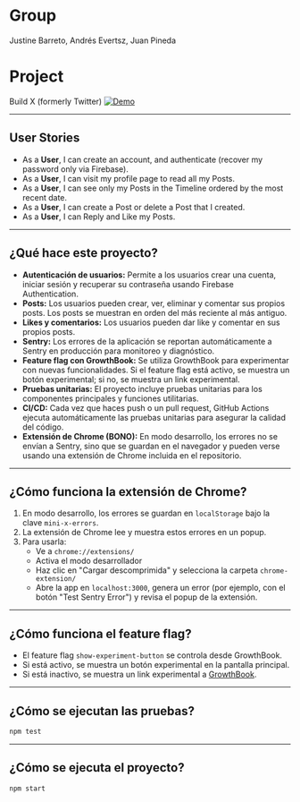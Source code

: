 # Group  
Justine Barreto, Andrés Evertsz, Juan Pineda

# Project  
Build X (formerly Twitter)
[![Demo](https://img.youtube.com/vi/RJhJ2JYpFxc/0.jpg)](https://www.youtube.com/watch?v=RJhJ2JYpFxc)

---

## User Stories

- As a **User**, I can create an account, and authenticate (recover my password only via Firebase).  
- As a **User**, I can visit my profile page to read all my Posts.  
- As a **User**, I can see only my Posts in the Timeline ordered by the most recent date.  
- As a **User**, I can create a Post or delete a Post that I created.  
- As a **User**, I can Reply and Like my Posts.

---

## ¿Qué hace este proyecto?

- **Autenticación de usuarios:** Permite a los usuarios crear una cuenta, iniciar sesión y recuperar su contraseña usando Firebase Authentication.
- **Posts:** Los usuarios pueden crear, ver, eliminar y comentar sus propios posts. Los posts se muestran en orden del más reciente al más antiguo.
- **Likes y comentarios:** Los usuarios pueden dar like y comentar en sus propios posts.
- **Sentry:** Los errores de la aplicación se reportan automáticamente a Sentry en producción para monitoreo y diagnóstico.
- **Feature flag con GrowthBook:** Se utiliza GrowthBook para experimentar con nuevas funcionalidades. Si el feature flag está activo, se muestra un botón experimental; si no, se muestra un link experimental.
- **Pruebas unitarias:** El proyecto incluye pruebas unitarias para los componentes principales y funciones utilitarias.
- **CI/CD:** Cada vez que haces push o un pull request, GitHub Actions ejecuta automáticamente las pruebas unitarias para asegurar la calidad del código.
- **Extensión de Chrome (BONO):** En modo desarrollo, los errores no se envían a Sentry, sino que se guardan en el navegador y pueden verse usando una extensión de Chrome incluida en el repositorio.

---

## ¿Cómo funciona la extensión de Chrome?

1. En modo desarrollo, los errores se guardan en `localStorage` bajo la clave `mini-x-errors`.
2. La extensión de Chrome lee y muestra estos errores en un popup.
3. Para usarla:
   - Ve a `chrome://extensions/`
   - Activa el modo desarrollador
   - Haz clic en "Cargar descomprimida" y selecciona la carpeta `chrome-extension/`
   - Abre la app en `localhost:3000`, genera un error (por ejemplo, con el botón "Test Sentry Error") y revisa el popup de la extensión.

---

## ¿Cómo funciona el feature flag?

- El feature flag `show-experiment-button` se controla desde GrowthBook.
- Si está activo, se muestra un botón experimental en la pantalla principal.
- Si está inactivo, se muestra un link experimental a [GrowthBook](https://growthbook.io/).

---

## ¿Cómo se ejecutan las pruebas?

```bash
npm test
```

---

## ¿Cómo se ejecuta el proyecto?

```bash
npm start
```
